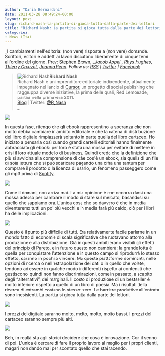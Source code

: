 ```yaml
---
author: "Daria Bernardoni"
date: 2011-03-28 08:49:24+00:00
layout: post
slug: richard-nash-la-partita-si-gioca-tutta-dalla-parte-dei-lettori
title: "Richard Nash: La partita si gioca tutta dalla parte dei lettori"
categories:
- News (Ita)
---
```


_I cambiamenti nell'editoria: (non vere) risposte a (non vere) domande.
Scrittori, editori e addetti ai lavori discutono liberamente di cinque temi all'ordine del giorno.
Prev: [Stephen Brown](http://www.40kbooks.com/?p=4995), __[Jacob Appel ](http://www.40kbooks.com/?p=5068), [Rhys Hughes](http://www.40kbooks.com/?p=6257), [Thierry Crouzet](http://www.40kbooks.com/?p=5719), [Joanna Penn](http://www.40kbooks.com/?p=6786).
Follow us: [RSS](http://www.40kbooks.com/?feed=rss2) | [Twitter](http://twitter.com/#!/40kBooks) | [Facebook](http://www.facebook.com/40kbooks)_

> ![Richard Nash](http://www.40kbooks.com/wp-content/uploads/richard-nash.jpg)**Richard Nash**  
Richard Nash è un imprenditore editoriale indipendente, attualmente impegnato nel lancio di [Cursor](http://thinkcursor.com/), un progetto di social publishing che raggruppa diverse iniziative, la prima delle quali, Red Lemonade, partirà nella primavera 2011.  
[Blog](http://www.rnash.com/) | Twitter: [@R_Nash  
](http://twitter.com/r_nash)_

[![](http://www.40kbooks.com/wp-content/uploads/tagebook.jpg)](http://www.40kbooks.com/?attachment_id=4810)

In questa fase, ritengo che gli ebook rappresentino la speranza che non molto debba cambiare in ambito editoriale e che la catena di distribuzione del libro digitale rimpiazzerà soltanto in parte quella del libro cartaceo. Ho iniziato a pensarla così quando grandi cartelli editoriali hanno finalmente abbracciato gli ebook: per loro è stata una mossa per evitare di mettere in crisi il loro attuale modello di business. Quindi credo che la definizione che più si avvicina alla comprensione di che cos'è un ebook, sia quella di un file di sola lettura che si può scaricare pagando una cifra una tantum per comprare il prodotto o la licenza di usarlo, un fenomeno passeggero come gli mp3 prima di [Spotify](http://www.spotify.com/int/).

[![](http://www.40kbooks.com/wp-content/uploads/tag-future.jpg)](http://www.40kbooks.com/?attachment_id=4815)

Come il domani, non arriva mai. La mia opinione è che occorra darsi una mossa adesso per cambiare il modo di stare sul mercato, basandosi su quello che sappiamo ora. L'unica cosa che so davvero è che in media diventeremo tutti un po' più vecchi e in media farà più caldo, ciò per i libri ha delle implicazioni.

[![](http://www.40kbooks.com/wp-content/uploads/tag-indie.jpg)](http://www.40kbooks.com/?attachment_id=4818)

Questo è il punto più difficile di tutti. Era relativamente facile parlarne in un mondo fatto di economie di scala significative che ruotavano attorno alla produzione e alla distribuzione. Già in questi ambiti erano visibili gli effetti del [principio di Pareto](http://it.wikipedia.org/wiki/Principio_di_Pareto), e in futuro questo non cambierà: la grande lotta è quella per conquistare l'attenzione e in questo campo si riprodurrà lo stesso effetto, saranno in pochi a vincere. Ma queste piattaforme dominanti, nelle opzioni di ricerca o nell'estrapolazione dei dati o in quello che volete, tendono ad essere in qualche modo indifferenti rispetto ai contenuti che gestiscono, quindi non fanno discriminazioni, come in passato, a scapito degli “alternativi”, dei marginali. Il costo di produzione di un bestseller è molto inferiore rispetto a quello di un libro di poesia. Ma i risultati della ricerca di entrambi costano lo stesso: zero. Le barriere produttive all'entrata sono inesistenti. La partita si gioca tutta dalla parte dei lettori.

[![](http://www.40kbooks.com/wp-content/uploads/tag-prices.jpg)](http://www.40kbooks.com/?attachment_id=4821)

I prezzi del digitale saranno molto, molto, molto, molto bassi. I prezzi del cartaceo saranno sempre più alti.

[![](http://www.40kbooks.com/wp-content/uploads/tag-innovation.jpg)](http://www.40kbooks.com/?attachment_id=4828)

Beh, in realtà sta agli storici decidere che cosa è innovazione. Con il senno di poi. L'unica è cercare di fare il proprio lavoro al meglio per i propri clienti, magari non dando mai per scontato quello che stai facendo.

